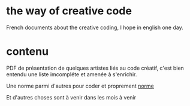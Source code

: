 # the way of creative code
 French documents about the creative coding, I hope in english one day.
 
 # contenu
 PDF de présentation de quelques artistes liés au code créatif, c'est bien entendu une liste imcompléte et amenée à s'enrichir.
 
 Une norme parmi d'autres pour coder et proprement [norme](https://github.com/StanLepunK/La-Voie-du-Code/blob/master/norme_voie_du_code.md)
 
 Et d'autres choses sont à venir dans les mois à venir
 

